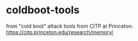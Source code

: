 # coldboot-tools

from "cold boot" attack tools from CITP at Princeton.
https://citp.princeton.edu/research/memory/
